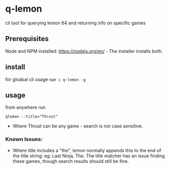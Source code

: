 # q-lemon
cli tool for querying lemon 64 and returning info on specific games

## Prerequisites
Node and NPM installed: https://nodejs.org/en/ - The installer installs
both.

## install
for gloabal cli usage 
`npm i q-lemon -g`


## usage
from anywhere run

`qlemon --title="Thrust"`

- Where Thrust can be any game - search is not case sensitive.

### Known Issues:
- Where title includes a "the", lemon normally appends this to the
end of the title string: eg: Last Ninja, The.  The title matcher has
an issue finding these games, though search results should still be fine.

